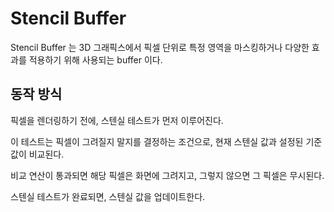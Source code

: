 # Stencil Buffer
Stencil Buffer 는 3D 그래픽스에서 픽셀 단위로 특정 영역을 마스킹하거나 다양한 효과를 적용하기 위해 사용되는 buffer 이다.

## 동작 방식
픽셀을 렌더링하기 전에, 스텐실 테스트가 먼저 이루어진다. 

이 테스트는 픽셀이 그려질지 말지를 결정하는 조건으로, 현재 스텐실 값과 설정된 기준 값이 비교된다.

비교 연산이 통과되면 해당 픽셀은 화면에 그려지고, 그렇지 않으면 그 픽셀은 무시된다.

스텐실 테스트가 완료되면, 스텐실 값을 업데이트한다.